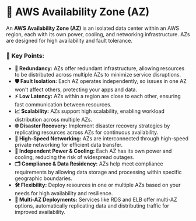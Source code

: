 # 🏢 AWS Availability Zone (AZ)

An **AWS Availability Zone (AZ)** is an isolated data center within an AWS region, each with its own power, cooling, and networking infrastructure. AZs are designed for high availability and fault tolerance.

### 🔑 Key Points:

- **🔄 Redundancy:** AZs offer redundant infrastructure, allowing resources to be distributed across multiple AZs to minimize service disruptions.
- **🛡️ Fault Isolation:** Each AZ operates independently, so issues in one AZ won't affect others, protecting your apps and data.
- **⚡ Low Latency:** AZs within a region are close to each other, ensuring fast communication between resources.
- **📈 Scalability:** AZs support high scalability, enabling workload distribution across multiple AZs.
- **🌐 Disaster Recovery:** Implement disaster recovery strategies by replicating resources across AZs for continuous availability.
- **🚀 High-Speed Networking:** AZs are interconnected through high-speed private networking for efficient data transfer.
- **🔌 Independent Power & Cooling:** Each AZ has its own power and cooling, reducing the risk of widespread outages.
- **🗂️ Compliance & Data Residency:** AZs help meet compliance requirements by allowing data storage and processing within specific geographic boundaries.
- **🛠️ Flexibility:** Deploy resources in one or multiple AZs based on your needs for high availability and resilience.
- **🔄 Multi-AZ Deployments:** Services like RDS and ELB offer multi-AZ options, automatically replicating data and distributing traffic for improved availability.

